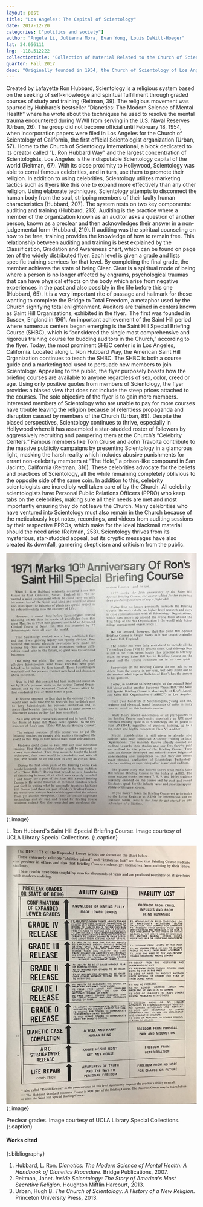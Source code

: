 ```yaml
---
layout: post
title: "Los Angeles: The Capital of Scientology"
date: 2017-12-20
categories: ["politics and society"]
author: "Angela Li, Julianna Mora, Evan Yong, Louis DeWitt-Hoeger"
lat: 34.056111
lng: -118.512222
collectiontitle: "Collection of Material Related to the Church of Scientology, UCLA Library Special Collections"
quarter: Fall 2017
desc: "Originally founded in 1954, the Church of Scientology of Los Angeles is the oldest and largest Scientologist community in the world. This flyer is one of many distributed to the public on the streets of Los Angeles by members of the church, promoting a training course held at the American Saint Hill Organization."
---
```

Created by Lafayette Ron Hubbard, Scientology is a religious system based on the seeking of self-knowledge and spiritual fulfillment through graded courses of study and training (Reitman, 39). The religious movement was spurred by Hubbard’s bestseller “Dianetics: The Modern Science of Mental Health” where he wrote about the techniques he used to resolve the mental trauma encountered during WWII from serving in the U.S. Naval Reserves (Urban, 26). The group did not become official until February 18, 1954, when incorporation papers were filed in Los Angeles for the Church of Scientology of California, the first official Scientologist organization (Urban, 57). Home to the Church of Scientology International, a block dedicated to its creator called “L. Ron Hubbard Way” and the largest concentration of Scientologists, Los Angeles is the indisputable Scientology capital of the world (Reitman, 67). With its close proximity to Hollywood, Scientology was able to corral famous celebrities, and in turn, use them to promote their religion. In addition to using celebrities, Scientology utilizes marketing tactics such as flyers like this one to expand more effectively than any other religion.
Using elaborate techniques, Scientology attempts to disconnect the human body from the soul, stripping members of their faulty human characteristics (Hubbard, 207). The system rests on two key components: auditing and training (Hubbard, 213). Auditing is the practice where a member of the organization known as an auditor asks a question of another person, known as a preclear and then acknowledges their answer in a non-judgemental form (Hubbard, 219). If auditing was the spiritual counseling on how to be free, training provides the knowledge of how to remain free. This relationship between auditing and training is best explained by the Classification, Gradation and Awareness chart, which can be found on page ten of the widely distributed flyer. Each level is given a grade and lists specific training services for that level. By completing the final grade, the member achieves the state of being Clear. Clear is a spiritual mode of being where a person is no longer affected by engrams, psychological traumas that can have physical effects on the body which arise from negative experiences in the past and also possibly in the life before this one (Hubbard, 65). It is a very important rite of passage and hallmark for those wanting to complete the Bridge to Total Freedom, a metaphor used by the Church signifying total enlightenment.
Auditors are trained in centers known as Saint Hill Organizations, exhibited in the flyer.. The first was founded in Sussex, England in 1961. An important achievement of the Saint Hill period where numerous centers began emerging is the Saint Hill Special Briefing Course (SHBC), which is “considered the single most comprehensive and rigorous training course for budding auditors in the Church,” according to the flyer. Today, the most prominent SHBC center is in Los Angeles, California. Located along L. Ron Hubbard Way, the American Saint Hill Organization continues to teach the SHBC.
The SHBC is both a course guide and a marketing tool used to persuade new members to join Scientology. Appealing to the public, the flyer purposely boasts how the briefing courses are available to anyone regardless of sex, color, creed or age. Using only positive quotes from members of Scientology, the flyer provides a biased view that does not include the steep prices attached to the courses. The sole objective of the flyer is to gain more members. Interested members of Scientology who are unable to pay for more courses have trouble leaving the religion because of relentless propaganda and disruption caused by members of the Church (Urban, 89).
Despite the biased perspectives, Scientology continues to thrive, especially in Hollywood where it has assembled a star-studded roster of followers by aggressively recruiting and pampering them at the Church’s “Celebrity Centers.” Famous members like Tom Cruise and John Travolta contribute to the massive publicity campaigns by presenting Scientology in a glamorous light, masking the harsh reality which includes abusive punishments for errant non-celebrity members at “The Hole,” a prison-like compound in San Jacinto, California (Reitman, 316). These celebrities advocate for the beliefs and practices of Scientology, all the while remaining completely oblivious to the opposite side of the same coin. In addition to this, celebrity scientologists are incredibly well taken care of by the Church. All celebrity scientologists have Personal Public Relations Officers (PPRO) who keep tabs on the celebrities, making sure all their needs are met and most importantly ensuring they do not leave the Church. Many celebrities who have ventured into Scientology must also remain in the Church because of the meticulously kept notes, recordings, and videos from auditing sessions by their respective PPROs, which make for the ideal blackmail material should the need arise (Reitman, 253). Scientology thrives from its mysterious, star-studded appeal, but its cryptic messages have also created its downfall, garnering skepticism and criticism from the public.


![Article titled 1971 Marks 10th Anniversary of Ron's Saint Hill Special Briefing Course](images/hubbard_1.jpg)
   {:.image}

L. Ron Hubbard's Saint Hill Special Briefing Course. Image courtesy of UCLA Library Special Collections.
   {:.caption}

![A chart showing the preclear grades or state of being gained through Scientology.](images/hubbard_2.jpg)  
   {:.image}

Preclear grades. Image courtesy of UCLA Library Special Collections.
      {:.caption}


#### Works cited

{:.bibliography}
1. Hubbard, L. Ron. _Dianetics: The Modern Science of Mental Health: A Handbook of Dianetics Procedure_. Bridge Publications, 2007.
2. Reitman, Janet. _Inside Scientology: The Story of America's Most Secretive Religion_. Houghton Mifflin Harcourt, 2013.
3. Urban, Hugh B. _The Church of Scientology: A History of a New Religion_. Princeton University Press, 2013.
